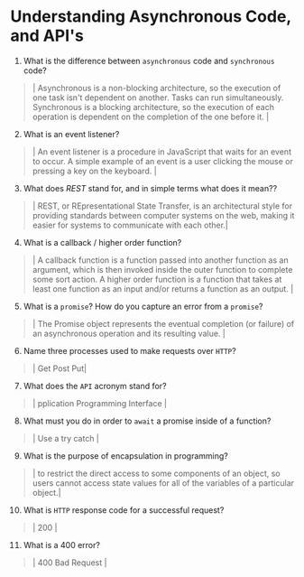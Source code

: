 # Understanding Asynchronous Code, and API's
01. What is the difference between `asynchronous` code and `synchronous` code?

  > | Asynchronous is a non-blocking architecture, so the execution of one task isn't dependent on another. Tasks can run simultaneously. Synchronous is a blocking architecture, so the execution of each operation is dependent on the completion of the one before it. |

02. What is an event listener?

  > | An event listener is a procedure in JavaScript that waits for an event to occur. A simple example of an event is a user clicking the mouse or pressing a key on the keyboard. |

03. What does *REST* stand for, and in simple terms what does it mean??

  > | REST, or REpresentational State Transfer, is an architectural style for providing standards between computer systems on the web, making it easier for systems to communicate with each other.|

04. What is a callback / higher order function?

  > | A callback function is a function passed into another function as an argument, which is then invoked inside the outer function to complete some sort action. A higher order function is a function that takes at least one function as an input and/or returns a function as an output. |

05. What is a `promise`? How do you capture an error from a `promise`?

  > | The Promise object represents the eventual completion (or failure) of an asynchronous operation and its resulting value. |

06. Name three processes used to make requests over `HTTP`?

  > | Get Post Put|

07. What does the `API` acronym stand for?

  > | pplication Programming Interface |

08. What must you do in order to `await` a promise inside of a function?

  > | Use a try catch |

09. What is the purpose of encapsulation in programming?

  > |  to restrict the direct access to some components of an object, so users cannot access state values for all of the variables of a particular object.|

10. What is `HTTP` response code for a successful request?

  > | 200 |

11. What is a 400 error?

  > | 400 Bad Request |
